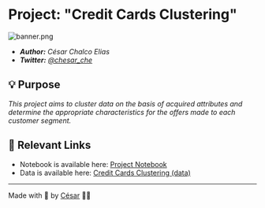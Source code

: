 # Project: "Credit Cards Clustering"

![banner.png](https://www.gestion.org/wp-content/uploads/2017/02/segmentacion-de-mercado.jpg)


- ***Author:*** *César Chalco Elias*
- ***Twitter:*** *[@chesar_che](https://twitter.com/chesar_che)*

## 💡 Purpose

*This project aims to cluster data on the basis of acquired attributes and determine the appropriate characteristics for the offers made to each customer segment.*

## 🔗 Relevant Links

- Notebook is available here: [Project Notebook](https://github.com/Chesar832/Credit-Cards-Clustering/blob/main/Notebook.ipynb)
- Data is available here: [Credit Cards Clustering (data)](https://github.com/Chesar832/Credit-Cards-Clustering/tree/main/data)

--------------------------------------------------------------------

Made with 💚 by [César](https://github.com/Chesar832) 👨‍💻
